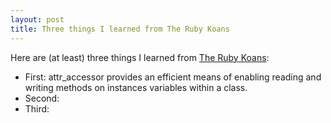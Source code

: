 ```yaml
---
layout: post
title: Three things I learned from The Ruby Koans
---
```


Here are (at least) three things I learned from [The Ruby Koans](http://rubykoans.com/):
- First: attr_accessor provides an efficient means of enabling reading and writing methods on instances variables within a class.
- Second: 
- Third: 

